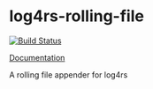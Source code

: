 # log4rs-rolling-file

[![Build Status](https://travis-ci.org/sfackler/log4rs-rolling-file.svg?branch=master)](https://travis-ci.org/sfackler/log4rs-rolling-file)

[Documentation](https://sfackler.github.io/log4rs-rolling-file/doc/v0.1.2/log4rs_rolling_file)

A rolling file appender for log4rs
